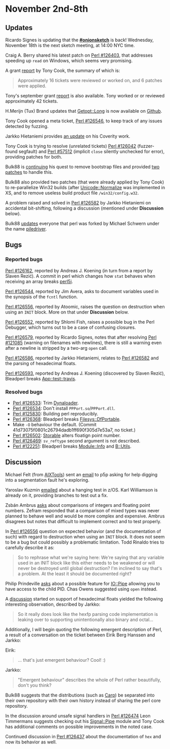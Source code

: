 # November 2nd-8th

## Updates

Ricardo Signes is updating that the
[**#onionsketch**](http://www.nntp.perl.org/group/perl.perl5.porters/184115)
is back! Wednesday, November 18th is the next sketch meeting, at 14:00 NYC
time.

Craig A. Berry shared his latest patch on
[Perl #126403](https://rt.perl.org/Public/Bug/Display.html?id=126403),
that addresses speeding up `read` on Windows, which seems very promising.

A grant
[report](http://www.nntp.perl.org/group/perl.perl5.porters/232353)
by Tony Cook, the summary of which is:

> Approximately 16 tickets were reviewed or worked on, and 6 patches
> were applied.

Tony's september grant
[report](http://www.nntp.perl.org/group/perl.perl5.porters/232354) is
also available. Tony worked or or reviewed approximately 42 tickets.

H.Merijn (Tux) Brand updates that
[Getopt::Long](https://metacpan.org/pod/Getopt::Long) is now available
on [Github](https://github.com/sciurius/perl-Getopt-Long).

Tony Cook opened a meta ticket,
[Perl #126546](https://rt.perl.org/Public/Bug/Display.html?id=126546),
to keep track of any issues detected by fuzzing.

Jarkko Hietaniemi provides
[an update](http://www.nntp.perl.org/group/perl.perl5.porters/232395)
on his Coverity work.

Tony Cook is trying to resolve (unrelated tickets)
[Perl #126042](https://rt.perl.org/Ticket/Display.html?id=126042)
(fuzzer-found segfault)
and
[Perl #57512](https://rt.perl.org/Ticket/Display.html?id=57512)
(implicit `close` silently unchecked for error),
providing patches for both.

Bulk88 is
[continuing](http://www.nntp.perl.org/group/perl.perl5.porters/232352)
his quest to remove bootstrap files and provided
[two patches](http://www.nntp.perl.org/group/perl.perl5.porters/232416)
to handle this.

Bulk88 also provided two patches (that were already applied by
Tony Cook) to re-parallelize Win32 builds (after
[Unicode::Normalize](https://metacpan.org/pod/Unicode::Normalize) was
implemented in XS, and to remove useless build product file
`/win32/config.w32`.

A problem raised and solved in
[Perl #126582](https://rt.perl.org/Ticket/Display.html?id=126582)
by Jarkko Hietaniemi on accidental bit-shifting, following a
discussion (mentioned under **Discussion** below).

Bulk88
[updates](http://www.nntp.perl.org/group/perl.perl5.porters/232464)
everyone that perl was forked by Michael Schwern under the name
[piledriver](https://github.com/evalEmpire/piledriver/blob/master/README.md).

## Bugs

### Reported bugs

[Perl #126162](https://rt.perl.org/Ticket/Display.html?id=126162),
reported by Andreas J. Koening (in turn from a report by Slaven
Rezić). A commit in perl which changes how `stat` behaves when
receiving an array breaks
[perl5i](https://metacpan.org/pod/perl5i).

[Perl #126544](https://rt.perl.org/Ticket/Display.html?id=126544),
reported by Jim Avera, asks to document variables used in the
synopsis of the `fcntl` function.

[Perl #126556](https://rt.perl.org/Ticket/Display.html?id=126556),
reported by Atoomic, raises the question on destruction when using
an `INIT` block. More on that under **Discussion** below.

[Perl #126552](https://rt.perl.org/Ticket/Display.html?id=126552),
reported by Shlomi Fish, raises a possible bug in the Perl Debugger,
which turns out to be a case of confusing closures.

[Perl #126579](https://rt.perl.org/Ticket/Display.html?id=126579),
reported by Ricardo Signes, notes that after resolving
[Perl #121085](https://rt.perl.org/Ticket/Display.html?id=121085)
(warning on filenames with newlines), there is still a warning
even after a newline is stripped by a two-arg `open` call.

[Perl #126586](https://rt.perl.org/Ticket/Display.html?id=126586),
reported by Jarkko Hietaniemi, relates to
[Perl #126582](https://rt.perl.org/Ticket/Display.html?id=126582)
and the parsing of hexadecimal floats.

[Perl #126593](https://rt.perl.org/Ticket/Display.html?id=126593),
reported by Andreas J. Koening (discovered by Slaven Rezić),
Bleadperl breaks
[App::test::travis](https://metacpan.org/pod/App::test::travis).

### Resolved bugs

* [Perl #126533](https://rt.perl.org/Ticket/Display.html?id=126533):
  Trim [Dynaloader](https://metacpan.org/pod/Dynaloader).
* [Perl #126534](https://rt.perl.org/Ticket/Display.html?id=126534):
  Don't install `PPPort.so`/`PPPort.dll`.
* [Perl #125830](https://rt.perl.org/Ticket/Display.html?id=125830):
  Building perl reproducibly.
* [Perl #126368](https://rt.perl.org/Ticket/Display.html?id=126368):
  Bleadperl breaks
  [Filesys::DfPortable](https://metacpan.org/pod/Filesys::DfPortable).
* Make `-O` behaviour the default.
  (Commit 41d73075f0801c26794dadb1ff690f305d7e53a7, no ticket.)
* [Perl #126502](https://rt.perl.org/Ticket/Display.html?id=126502):
  [Storable](https://metacpan.org/pod/Storable) alters floatign point
  number.
* [Perl #126469](https://rt.perl.org/Ticket/Display.html?id=126469):
  `sv_reftype` second argument is not described.
* [Perl #122251](https://rt.perl.org/Ticket/Display.html?id=122251):
  Bleadperl breaks
  [Module::Info](https://metacpan.org/pod/Module::Info) and
  [B::Utils](https://metacpan.org/pod/B::Utils).

## Discussion

Michael Felt (from [AIXTools](http://www.aixtools.net/)) sent an
[email](http://www.nntp.perl.org/group/perl.perl5.porters/232408)
to p5p asking for help digging into a segmentation fault he's
exploring.

Yaroslav Kuzmin
[emailed](http://www.nntp.perl.org/group/perl.perl5.porters/232383)
about a hanging test in z/OS. Karl Williamson is already on it,
providing branches to test out a fix.

Zsbán Ambrus
[asks](http://www.nntp.perl.org/group/perl.perl5.porters/232426)
about comparisons of integers and floating point numbers. Zefram
responded that a comparison of mixed types was never planned to
behave well and would be more complex and expensive. Ambrus
disagrees but notes that difficult to implement correct and to
test properly.

In
[Perl #126556](https://rt.perl.org/Ticket/Display.html?id=126556)
question on expected behavior (and the documentation of such)
with regard to destruction when using an `INIT` block. It does not
seem to be a bug but could possibly a problematic limitation. Todd
Rinaldo tries to carefully describe it as:

> So to rephrase what we're saying here: We're saying that any
> variable used in an INIT block like this either needs to be
> weakened or will never be destroyed until global destruction?
> I'm inclined to say that's a problem. At the least it should be
> documented right?

Philip Prindeville
[asks](http://www.nntp.perl.org/group/perl.perl5.porters/232441)
about a possible feature for
[IO::Pipe](https://metacpan.org/pod/IO::Pipe) allowing you to
have access to the child PID. Chas Owens suggested using `open`
instead.

A
[discussion](https://rt.perl.org/Public/Bug/Display.html?id=122219)
started on support of hexadecimal floats yielded the following
interesting observation, described by Jarkko:

> So it really does look like the hexfp parsing code
> implementation is leaking over to supporting unintentionally
> also binary and octal...

Additionally, I will begin quoting the following emergent
description of Perl, a result of a conversation on the ticket
between Eirik Berg Hanssen and Jarkko:

Eirik:

> ... that's just emergent behaviour?
> Cool! :)

Jarkko:

> "Emergent behaviour" describes the whole of Perl rather beautifully,
> don't you think?

Bulk88 suggests that the distributions (such as
[Carp](https://metacpan.org/pod/Carp)) be separated into their own
repository with their own history instead of sharing the perl core
repository.

In the discussion around unsafe signal handlers in
[Perl #126474](https://rt.perl.org/Public/Bug/Display.html?id=126474)
Leon Timmermans suggests checking out his
[Signal::Pipe](https://github.com/Leont/signal-pipe) module and Tony
Cook has additional comments on possible improvements in the noted
case.

Continued discussion in
[Perl #126437](https://rt.perl.org/Public/Bug/Display.html?id=126437)
about the documentation of `hex` and now its behavior as well.
